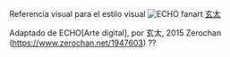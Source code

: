 Referencia visual para el estilo visual
![ECHO fanart](https://static.zerochan.net/ECHO.%28Song%29.full.1947603.jpg)
[玄太](https://www.pixiv.net/en/users/15757017)

Adaptado de ECHO[Arte digital], por  玄太, 2015 Zerochan (https://www.zerochan.net/1947603) ??